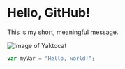 # Hello, GitHub!
This is my short, meaningful message.

![Image of Yaktocat](https://octodex.github.com/images/yaktocat.png)

``` javascript
var myVar = "Hello, world!";
```
